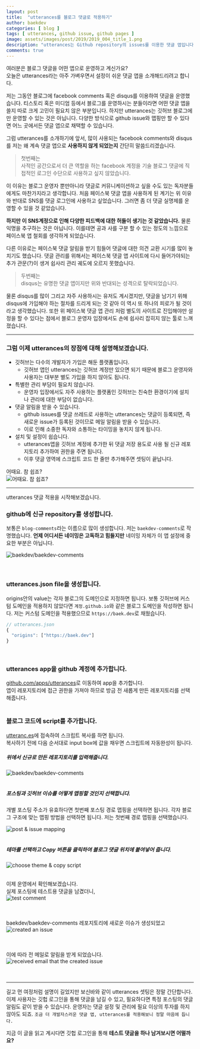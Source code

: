```yaml
---
layout: post
title:  "utterances를 블로그 댓글로 적용하기"
author: baekdev
categories: [ blog ]
tags: [ utterances, github issue, github pages ]
image: assets/images/post/2019/2019_004_title_1.png
description: "utterances는 Github repository의 issues를 이용한 댓글 앱입니다. 이전에는 disqus나 facebook comments를 사용했었는데 블로그 구성에 자연스레 녹아든다는 느낌을 받기 어려웠습니다. 하지만 utterances는 매우 가볍고, 간단하며 github 계정으로 손쉽게 마크다운 댓글을 남길 수 있습니다. 당연히 이모지로 댓글에 대한 피드백도 줄 수 있죠!"
comments: true   
---  
```


여러분은 블로그 댓글을 어떤 앱으로 운영하고 계신가요?  
오늘은 utterances라는 아주 가벼우면서 설정이 쉬운 댓글 앱을 소개해드리려고 합니다.  

저는 그동안 블로그에 facebook comments 혹은 disqus를 이용하여 댓글을 운영했습니다. 티스토리 혹은 미디엄 등에서 블로그를 운영하시는 분들이라면 어떤 댓글 앱을 쓸지 따로 크게 고민이 필요치 않은 부분입니다. 하지만 utterances는 깃허브 블로그에만 운영할 수 있는 것은 아닙니다. 다양한 방식으로 github issue와 맵핑만 할 수 있다면 어느 곳에서든 댓글 앱으로 채택할 수 있습니다. 

그럼 utterances를 소개하기에 앞서, 많이 사용되는 facebook comments와 disqus를 저는 왜 계속 댓글 앱으로 **사용하지 않게 되었는지** 간단히 말씀드리겠습니다.     

> 첫번째는    
> 사적인 공간으로서 더 큰 역할을 하는 facebook 계정을 기술 블로그 댓글에 직접적인 로그인 수단으로 사용하고 싶지 않았습니다.  

이 이유는 블로그 운영자 뿐만아니라 댓글로 커뮤니케이션하고 싶을 수도 있는 독자분들에게도 마찬가지라고 생각합니다. 처음 페이스북 댓글 앱을 사용하게 된 계기는 위 이유와 반대로 SNS를 댓글 로그인에 사용하고 싶었습니다. 그러면 좀 더 댓글 실명제를 운영할 수 있을 것 같았습니다.  

**하지만 이 SNS계정으로 인해 다양한 피드백에 대한 허들이 생기는 것 같았습니다.** 물론 익명을 추구하는 것은 아닙니다. 이를테면 공과 사를 구분 할 수 있는 정도의 느낌으로 페이스북 앱 철회를 생각하게 되었습니다.  

다른 이유로는 페이스북 댓글 알림을 받기 힘들어 댓글에 대한 의견 교환 시기를 많이 놓치기도 했습니다. 댓글 관리를 위해서는 페이스북 댓글 앱 사이트에 다시 들어가야되는 추가 관문(?)이 생겨 쉽사리 관리 궤도에 오르지 못했습니다.   

> 두번째는  
> disqus는 유명한 댓글 앱이지만 위와 반대되는 성격으로 탈락되었습니다.  

물론 disqus를 많이 그리고 자주 사용하시는 유저도 계시겠지만, 댓글을 남기기 위해 disqus에 가입해야 하는 절차를 드리게 되는 것 같아 이 역시 또 하나의 피로가 될 것이라고 생각했습니다. 또한 위 페이스북 댓글 앱 관리 처럼 별도의 사이트로 진입해야만 설정을 할 수 있다는 점에서 블로그 운영자 입장에서도 손에 쉽사리 잡히지 않는 툴로 느껴졌습니다.  

---  


### 그럼 이제 utterances의 장점에 대해 설명해보겠습니다. 

- 깃허브는 다수의 개발자가 가입은 해둔 플랫폼입니다.  
    - 깃허브 앱인 utterances는 깃허브 계정만 있으면 되기 때문에 블로그 운영자와 사용자는 대부분 별도 가입을 하지 않아도 됩니다.  
- 특별한 관리 부담이 필요치 않습니다.  
    - 운영자 입장에서도 자주 사용하는 플랫폼인 깃허브는 친숙한 환경이기에 설치나 관리에 대한 부담이 없습니다.  
- 댓글 알림을 받을 수 있습니다.  
    - github issues를 댓글 쓰레드로 사용하는 utterances는 댓글이 등록되면, 즉 새로운 issue가 등록된 것이므로 메일 알림을 받을 수 있습니다. 
    - 이로 인해 소중한 독자와 소통하는 타이밍을 놓치지 않게 됩니다.     
- 설치 및 설정이 쉽습니다.  
    - utterances앱을 깃허브 계정에 추가한 뒤 댓글 저장 용도로 사용 될 신규 레포지토리 추가하여 권한을 주면 됩니다. 
    - 이후 댓글 영역에 스크립트 코드 한 줄만 추가해주면 셋팅이 끝납니다.   
  
  
어때요. 참 쉽죠?    
![어때요. 참 쉽죠?]({{site.baseurl}}/assets/images/post/2019/bob_easy.jpg)  


---  

utterances 댓글 적용을 시작해보겠습니다.  

### github에 신규 repository를 생성합니다.  
보통은 `blog-comments`라는 이름으로 많이 생성합니다. 저는 `baekdev-comments`로 작명했습니다. **언제 어디서든 네이밍은 고독하고 힘들지만** 네이밍 자체가 이 앱 설정에 중요한 부분은 아닙니다.  

![baekdev/baekdev-comments]({{site.baseurl}}/assets/images/post/2019/2019_004_001.png)   
<br/>
<br/>

### utterances.json file을 생성합니다.  
origins안의 value는 각자 블로그의 도메인으로 지정하면 됩니다. 보통 깃허브에 커스텀 도메인을 적용하지 않았다면 `계정.github.io`와 같은 블로그 도메인을 작성하면 됩니다. 저는 커스텀 도메인을 적용했으므로 `https://baek.dev`로 채웠습니다.   
```javascript  
// utterances.json    
{
  "origins": ["https://baek.dev"]
}
```  
<br/>

### utterances app을 github 계정에 추가합니다.  
[github.com/apps/utterances](https://github.com/apps/utterances)로 이동하여 app을 추가합니다.  
앱이 레포지토리에 접근 권한을 가져야 하므로 방금 전 새롭게 만든 레포지토리를 선택해줍니다.   
<br/>

### 블로그 코드에 script를 추가합니다.  
  
[utteranc.es](https://utteranc.es/)에 접속하여 스크립트 복사를 하면 됩니다.  
복사하기 전에 다음 순서대로 input box에 값을 채우면 스크립트에 자동완성이 됩니다.  

##### 위에서 신규로 만든 레포지토리를 입력해줍니다.  
  
![baekdev/baekdev-comments]({{site.baseurl}}/assets/images/post/2019/2019_004_002.png)   
<br/>

##### 포스팅과 깃허브 이슈를 어떻게 맵핑할 것인지 선택합니다.  
개별 포스팅 주소가 유효하다면 첫번째 포스팅 경로 맵핑을 선택하면 됩니다. 각자 블로그 구조에 맞는 맵핑 방법을 선택하면 됩니다. 저는 첫번째 경로 맵핑을 선택했습니다.  
 
![post & issue mapping]({{site.baseurl}}/assets/images/post/2019/2019_004_003.png)   
<br/>

##### 테마를 선택하고 Copy 버튼을 클릭하여 블로그 댓글 위치에 붙여넣어 줍니다.    
 
![choose theme & copy script]({{site.baseurl}}/assets/images/post/2019/2019_004_004.png)   
<br/>


이제 운영에서 확인해보겠습니다.   
실제 포스팅에 테스트용 댓글을 남겼더니,  
![test comment]({{site.baseurl}}/assets/images/post/2019/2019_004_005.png)   
<br/>
<br/>

baekdev/baekdev-comments 레포지토리에 새로운 이슈가 생성되었고  
![created an issue]({{site.baseurl}}/assets/images/post/2019/2019_004_006.png)   
<br/>
<br/>

이에 따라 전 메일로 알림을 받게 되었습니다.  
![received email that the created issue]({{site.baseurl}}/assets/images/post/2019/2019_004_007.png)   
<br/>
<br/>  


---  

길고 먼 여정처럼 설명이 길었지만 보신바와 같이 utterances 셋팅은 정말 간단합니다. 이제 사용자는 깃헙 로그인을 통해 댓글을 남길 수 있고, 필요하다면 특정 포스팅의 댓글 알림도 같이 받을 수 있습니다. 운영자는 댓글 설정 및 관리에 필요 이상의 투자를 하지 않아도 되죠. `조금 더 개발자스러운 댓글 앱, utterances를 적용해보니 정말 마음에 듭니다.`  
      
지금 이 글을 읽고 계시다면 깃헙 로그인을 통해 **테스트 댓글을 하나 남겨보시면 어떨까요?**   
<br/>
<br/>
<br/>




   